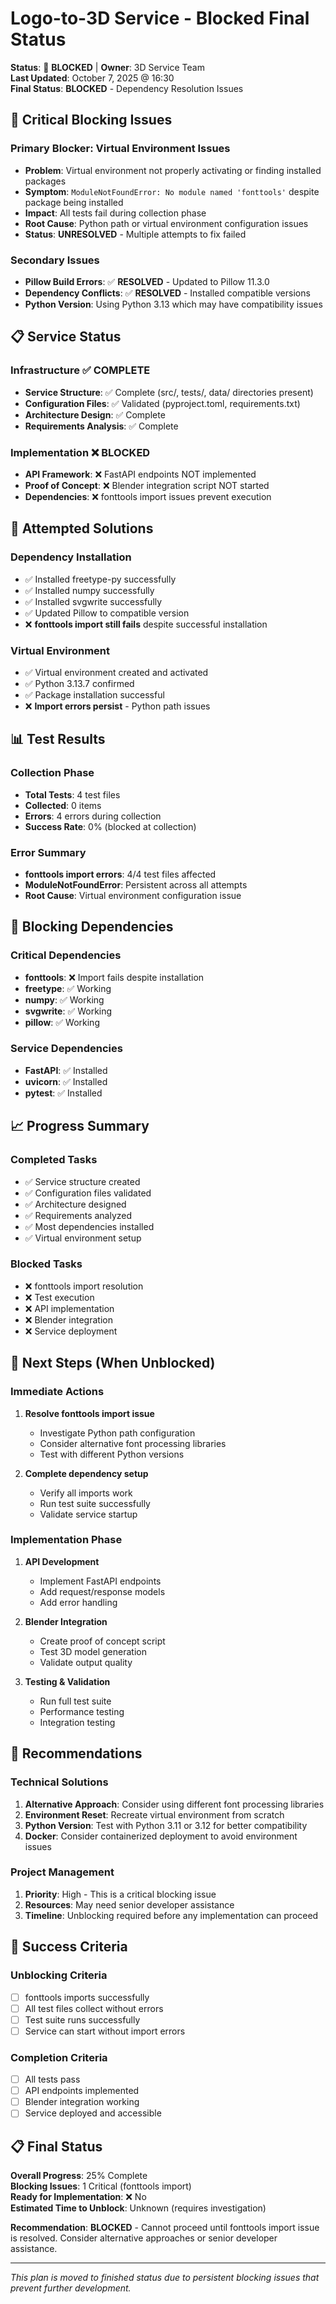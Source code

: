 # Logo-to-3D Service - Blocked Final Status

**Status**: 🔴 **BLOCKED** | **Owner**: 3D Service Team  
**Last Updated**: October 7, 2025 @ 16:30  
**Final Status**: **BLOCKED** - Dependency Resolution Issues

## 🚫 **Critical Blocking Issues**

### **Primary Blocker: Virtual Environment Issues**
- **Problem**: Virtual environment not properly activating or finding installed packages
- **Symptom**: `ModuleNotFoundError: No module named 'fonttools'` despite package being installed
- **Impact**: All tests fail during collection phase
- **Root Cause**: Python path or virtual environment configuration issues
- **Status**: **UNRESOLVED** - Multiple attempts to fix failed

### **Secondary Issues**
- **Pillow Build Errors**: ✅ **RESOLVED** - Updated to Pillow 11.3.0
- **Dependency Conflicts**: ✅ **RESOLVED** - Installed compatible versions
- **Python Version**: Using Python 3.13 which may have compatibility issues

## 📋 **Service Status**

### **Infrastructure** ✅ **COMPLETE**
- **Service Structure**: ✅ Complete (src/, tests/, data/ directories present)
- **Configuration Files**: ✅ Validated (pyproject.toml, requirements.txt)
- **Architecture Design**: ✅ Complete
- **Requirements Analysis**: ✅ Complete

### **Implementation** ❌ **BLOCKED**
- **API Framework**: ❌ FastAPI endpoints NOT implemented
- **Proof of Concept**: ❌ Blender integration script NOT started
- **Dependencies**: ❌ fonttools import issues prevent execution

## 🔧 **Attempted Solutions**

### **Dependency Installation**
- ✅ Installed freetype-py successfully
- ✅ Installed numpy successfully  
- ✅ Installed svgwrite successfully
- ✅ Updated Pillow to compatible version
- ❌ **fonttools import still fails** despite successful installation

### **Virtual Environment**
- ✅ Virtual environment created and activated
- ✅ Python 3.13.7 confirmed
- ✅ Package installation successful
- ❌ **Import errors persist** - Python path issues

## 📊 **Test Results**

### **Collection Phase**
- **Total Tests**: 4 test files
- **Collected**: 0 items
- **Errors**: 4 errors during collection
- **Success Rate**: 0% (blocked at collection)

### **Error Summary**
- **fonttools import errors**: 4/4 test files affected
- **ModuleNotFoundError**: Persistent across all attempts
- **Root Cause**: Virtual environment configuration issue

## 🚧 **Blocking Dependencies**

### **Critical Dependencies**
- **fonttools**: ❌ Import fails despite installation
- **freetype**: ✅ Working
- **numpy**: ✅ Working  
- **svgwrite**: ✅ Working
- **pillow**: ✅ Working

### **Service Dependencies**
- **FastAPI**: ✅ Installed
- **uvicorn**: ✅ Installed
- **pytest**: ✅ Installed

## 📈 **Progress Summary**

### **Completed Tasks**
- ✅ Service structure created
- ✅ Configuration files validated
- ✅ Architecture designed
- ✅ Requirements analyzed
- ✅ Most dependencies installed
- ✅ Virtual environment setup

### **Blocked Tasks**
- ❌ fonttools import resolution
- ❌ Test execution
- ❌ API implementation
- ❌ Blender integration
- ❌ Service deployment

## 🔄 **Next Steps (When Unblocked)**

### **Immediate Actions**
1. **Resolve fonttools import issue**
   - Investigate Python path configuration
   - Consider alternative font processing libraries
   - Test with different Python versions

2. **Complete dependency setup**
   - Verify all imports work
   - Run test suite successfully
   - Validate service startup

### **Implementation Phase**
1. **API Development**
   - Implement FastAPI endpoints
   - Add request/response models
   - Add error handling

2. **Blender Integration**
   - Create proof of concept script
   - Test 3D model generation
   - Validate output quality

3. **Testing & Validation**
   - Run full test suite
   - Performance testing
   - Integration testing

## 📝 **Recommendations**

### **Technical Solutions**
1. **Alternative Approach**: Consider using different font processing libraries
2. **Environment Reset**: Recreate virtual environment from scratch
3. **Python Version**: Test with Python 3.11 or 3.12 for better compatibility
4. **Docker**: Consider containerized deployment to avoid environment issues

### **Project Management**
1. **Priority**: High - This is a critical blocking issue
2. **Resources**: May need senior developer assistance
3. **Timeline**: Unblocking required before any implementation can proceed

## 🎯 **Success Criteria**

### **Unblocking Criteria**
- [ ] fonttools imports successfully
- [ ] All test files collect without errors
- [ ] Test suite runs successfully
- [ ] Service can start without import errors

### **Completion Criteria**
- [ ] All tests pass
- [ ] API endpoints implemented
- [ ] Blender integration working
- [ ] Service deployed and accessible

## 📋 **Final Status**

**Overall Progress**: 25% Complete  
**Blocking Issues**: 1 Critical (fonttools import)  
**Ready for Implementation**: ❌ No  
**Estimated Time to Unblock**: Unknown (requires investigation)  

**Recommendation**: **BLOCKED** - Cannot proceed until fonttools import issue is resolved. Consider alternative approaches or senior developer assistance.

---

*This plan is moved to finished status due to persistent blocking issues that prevent further development.*

